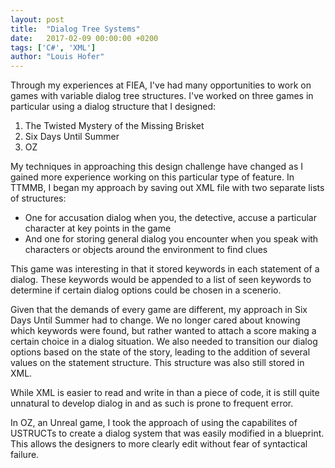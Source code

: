```yaml
---
layout: post
title:  "Dialog Tree Systems"
date:   2017-02-09 00:00:00 +0200
tags: ['C#', 'XML']
author: "Louis Hofer"
---
```


Through my experiences at FIEA, I've had many opportunities to work on games with variable dialog tree structures.
I've worked on three games in particular using a dialog structure that I designed:
1. The Twisted Mystery of the Missing Brisket
2. Six Days Until Summer
3. OZ

My techniques in approaching this design challenge have changed as I gained more experience working on this particular type of feature.
In TTMMB, I began my approach by saving out XML file with two separate lists of structures:
* One for accusation dialog when you, the detective, accuse a particular character at key points in the game
* And one for storing general dialog you encounter when you speak with characters or objects around the environment to find clues

This game was interesting in that it stored keywords in each statement of a dialog.
These keywords would be appended to a list of seen keywords to determine if certain dialog options could be chosen in a scenerio.

Given that the demands of every game are different, my approach in Six Days Until Summer had to change.
We no longer cared about knowing which keywords were found, but rather wanted to attach a score making a certain choice in a dialog situation.
We also needed to transition our dialog options based on the state of the story, leading to the addition of several values on the statement structure.
This structure was also still stored in XML.

While XML is easier to read and write in than a piece of code, it is still quite unnatural to develop dialog in and as such is prone to frequent error.

In OZ, an Unreal game, I took the approach of using the capabilites of USTRUCTs to create a dialog system that was easily modified in a blueprint.
This allows the designers to more clearly edit without fear of syntactical failure.
